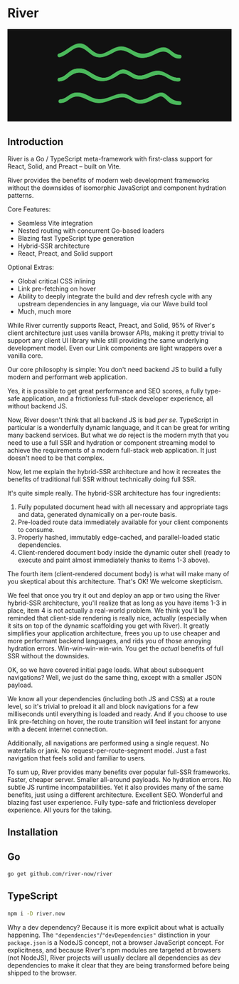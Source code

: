 # River

<img src="site/frontend/__static/river-banner.webp" alt="River logo banner">

## Introduction

River is a Go / TypeScript meta-framework with first-class support for React,
Solid, and Preact – built on Vite.

River provides the benefits of modern web development frameworks without the
downsides of isomorphic JavaScript and component hydration patterns.

Core Features:

- Seamless Vite integration
- Nested routing with concurrent Go-based loaders
- Blazing fast TypeScript type generation
- Hybrid-SSR architecture
- React, Preact, and Solid support

Optional Extras:

- Global critical CSS inlining
- Link pre-fetching on hover
- Ability to deeply integrate the build and dev refresh cycle with any upstream
  dependencies in any language, via our Wave build tool
- Much, much more

While River currently supports React, Preact, and Solid, 95% of River's client
architecture just uses vanilla browser APIs, making it pretty trivial to support
any client UI library while still providing the same underlying development
model. Even our Link components are light wrappers over a vanilla core.

Our core philosophy is simple: You don't need backend JS to build a fully modern
and performant web application.

Yes, it is possible to get great performance and SEO scores, a fully type-safe
application, and a frictionless full-stack developer experience, all without
backend JS.

Now, River doesn't think that all backend JS is bad _per se_. TypeScript in
particular is a wonderfully dynamic language, and it can be great for writing
many backend services. But what we _do_ reject is the modern myth that you need
to use a full SSR and hydration or component streaming model to achieve the
requirements of a modern full-stack web application. It just doesn't need to be
that complex.

Now, let me explain the hybrid-SSR architecture and how it recreates the
benefits of traditional full SSR without technically doing full SSR.

It's quite simple really. The hybrid-SSR architecture has four ingredients:

1. Fully populated document head with all necessary and appropriate tags and
   data, generated dynamically on a per-route basis.
2. Pre-loaded route data immediately available for your client components to
   consume.
3. Properly hashed, immutably edge-cached, and parallel-loaded static
   dependencies.
4. Client-rendered document body inside the dynamic outer shell (ready to
   execute and paint almost immediately thanks to items 1-3 above).

The fourth item (client-rendered document body) is what will make many of you
skeptical about this architecture. That's OK! We welcome skepticism.

We feel that once you try it out and deploy an app or two using the River
hybrid-SSR architecture, you'll realize that as long as you have items 1-3 in
place, item 4 is not actually a real-world problem. We think you'll be reminded
that client-side rendering is really nice, actually (especially when it sits on
top of the dynamic scaffolding you get with River). It greatly simplifies your
application architecture, frees you up to use cheaper and more performant
backend languages, and rids you of those annoying hydration errors.
Win-win-win-win-win. You get the _actual_ benefits of full SSR without the
downsides.

OK, so we have covered initial page loads. What about subsequent navigations?
Well, we just do the same thing, except with a smaller JSON payload.

We know all your dependencies (including both JS and CSS) at a route level, so
it's trivial to preload it all and block navigations for a few milliseconds
until everything is loaded and ready. And if you choose to use link pre-fetching
on hover, the route transition will feel instant for anyone with a decent
internet connection.

Additionally, all navigations are performed using a single request. No
waterfalls or jank. No request-per-route-segment model. Just a fast navigation
that feels solid and familiar to users.

To sum up, River provides many benefits over popular full-SSR frameworks.
Faster, cheaper server. Smaller all-around payloads. No hydration errors. No
subtle JS runtime incompatabilities. Yet it also provides many of the same
benefits, just using a different architecture. Excellent SEO. Wonderful and
blazing fast user experience. Fully type-safe and frictionless developer
experience. All yours for the taking.

## Installation

## Go

```sh
go get github.com/river-now/river
```

## TypeScript

```sh
npm i -D river.now
```

Why a dev dependency? Because it is more explicit about what is actually
happening. The `"dependencies"`/`"devDependencies"` distinction in your
`package.json` is a NodeJS concept, not a browser JavaScript concept. For
explicitness, and because River's npm modules are targeted at browsers (not
NodeJS), River projects will usually declare all dependencies as dev
dependencies to make it clear that they are being transformed before being
shipped to the browser.
